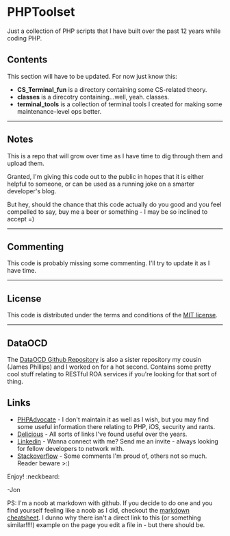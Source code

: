 PHPToolset
==========

Just a collection of PHP scripts that I have built over the past 12 years while coding PHP.


## Contents

This section will have to be updated.  For now just know this:

* **CS_Terminal_fun** is a directory containing some CS-related theory.
* **classes** is a direcotry containing...well, yeah. classes. 
* **terminal_tools** is a collection of terminal tools I created for making some maintenance-level ops better.

---

## Notes

This is a repo that will grow over time as I have time to dig through them and upload them.

Granted, I'm giving this code out to the public in hopes that it is either helpful to someone, or can be used as a running joke on a smarter developer's blog.

But hey, should the chance that this code actually do you good and you feel compelled to say, buy me a beer or something - I may be so inclined to accept =)

---

## Commenting
This code is probably missing some commenting.  I'll try to update it as I have time.

---

## License
This code is distributed under the terms and conditions of the [MIT license](LICENSE).

---

## DataOCD
The [DataOCD Github Repository](https://github.com/dataocd) is also a sister repository my cousin (James Phillips) and I worked on for a hot second.  Contains some pretty cool stuff relating to RESTful ROA services if you're looking for that sort of thing.

## Links
* [PHPAdvocate](https://www.phpadvocate.com/)  - I don't maintain it as well as I wish, but you may find some useful information there relating to PHP, iOS, security and rants.
* [Delicious](https://www.delicious.com/infolock) - All sorts of links I've found useful over the years.
* [Linkedin](https://www.linkedin.com/jhibbard) - Wanna connect with me?  Send me an invite - always looking for fellow developers to network with.
* [Stackoverflow](https://www.stackoverflow.com/infolock) - Some comments I'm proud of, others not so much.  Reader beware >:)


Enjoy! :neckbeard:


-Jon


PS: I'm a noob at markdown with github.  If you decide to do one and you find yourself feeling like a noob as I did, checkout the [markdown cheatsheet](https://github.com/adam-p/markdown-here/wiki/Markdown-Cheatsheet).  I dunno why there isn't a direct link to this (or something similar!!!!) example on the page you edit a file in - but there should be.
